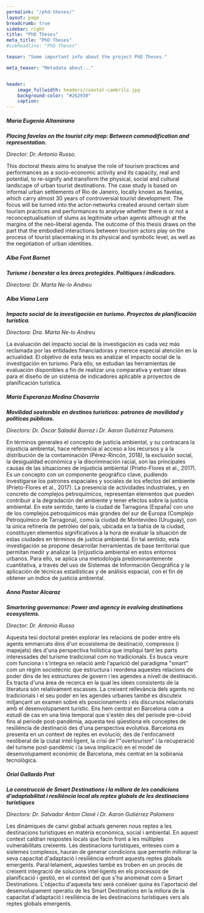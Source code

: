 ```yaml
---
permalink: "/phd-theses/"
layout: page
breadcrumb: true
sidebar: right
title: "PhD Theses"
meta_title: "PhD Theses"
#subheadline: "PhD Theses"

teaser: "Some important info about the project PhD Theses." 

meta_teaser: "Metadata about..."


header:
    image_fullwidth: headers/coastal-cambrils.jpg
    background-color: "#262930"
    caption: 
---
```

 
##### **_Maria Eugenia Altamirano_**

***Placing favelas on the tourist city map: Between commodification and representation.***

*Director: Dr. Antonio Russo.*

This doctoral thesis aims to analyse the role of tourism practices and performances as a socio-economic activity and its capacity, real and potential, to re-signify and transform the physical, social and cultural landscape of urban tourist destinations. The case study is based on informal urban settlements of Rio de Janeiro, locally known as favelas, which carry almost 30 years of controversial tourist development. The focus will be turned into the actor-networks created around certain slum tourism practices and performances to analyse whether there is or not a reconceptualisation of slums as legitimate urban agents although at the margins of the neo-liberal agenda. The outcome of this thesis draws on the part that the embodied interactions between tourism actors play on the process of tourist placemaking in its physical and symbolic level, as well as the negotiation of urban identities.

##### **_Alba Font Barnet_**

***Turisme i benestar a les àrees protegides. Polítiques i indicadors.***

*Directora: Dr. Marta Ne-lo Andreu*

##### **_Alba Viana Lora_**

***Impacto social de la investigación en turismo. Proyectos de planificación turística.***

*Directora: Dra. Marta Ne-lo Andreu*

La evaluación del impacto social de la investigación es cada vez más reclamada por las entidades financiadoras y merece especial atención en la actualidad. El objetivo de esta tesis es analizar el impacto social de la investigación en turismo. Para ello, se estudian las herramientas de evaluación disponibles a fin de realizar una comparativa y extraer ideas para el diseño de un sistema de indicadores aplicable a proyectos de planificación turística. 

##### **_Maria Esperanza Medina Chavarria_**

***Movilidad sostenible en destinos turísticos: patrones de movilidad y políticas públicas.***

*Directors: Dr. Òscar Saladié Borraz i Dr. Aaron Gutiérrez Palomero.*

En términos generales el concepto de justicia ambiental, y su contracara la injusticia ambiental, hace referencia al acceso a los recursos y a la distribución de la contaminación (Pérez-Rincón, 2018), la exclusión social, la desigualdad económica y la discriminación racial, son las principales causas de las situaciones de injusticia ambiental (Prieto-Flores et al., 2017). Es un concepto con un componente geográfico clave, pudiendo investigarse los patrones espaciales y sociales de los efectos del ambiente (Prieto-Flores et al., 2017). La presencia de actividades industriales, y en concreto de complejos petroquímicos, representan elementos que pueden contribuir a la degradación del ambiente y tener efectos sobre la justicia ambiental. En este sentido, tanto la ciudad de Tarragona (España) con uno de los complejos petroquímicos más grandes del sur de Europa (Complejo Petroquímico de Tarragona), como la ciudad de Montevideo (Uruguay), con la única refinería de petróleo del país, ubicada en la bahía de la ciudad, constituyen elementos significativos a la hora de evaluar la situación de estas ciudades en términos de justicia ambiental. En tal sentido, esta investigación se propone desarrollar herramientas de base territorial que permitan medir y analizar la (in)justicia ambiental en estos entornos urbanos.  Para ello, se aplica una metodología predominantemente cuantitativa, a través del uso de Sistemas de Información Geográfica y la aplicación de técnicas estadísticas y de análisis espacial, con el fin de obtener un índice de justicia ambiental.

##### **_Anna Pastor Alcaraz_**

***Smartering governance: Power and agency in evolving destinations ecosystems.***

*Director: Dr. Antonio Russo*

Aquesta tesi doctoral pretén explorar les relacions de poder entre els agents emmarcats dins d'un ecosistema de destinació, compresos (i mapejats) des d'una perspectiva holística que impliqui tant les parts interessades del turisme tradicional com no tradicionals. Es busca veure com funciona i s'integra en relació amb l'aparició del paradigma "smart" com un règim sociotècnic que estructura i reordena aquestes relacions de poder dins de les estructures de govern i les agendes a nivell de destinació. Es tracta d'una àrea de recerca en la qual les idees consistents de la literatura són relativament escasses. La creixent rellevància dels agents no tradicionals i el seu poder en les agendes urbanes també es discuteix mitjançant un examen sobre els posicionaments i els discursos relacionats amb el desenvolupament turístic. Ens hem centrat en Barcelona com a estudi de cas en una línia temporal que s'estén des del període pre-còvid fins al període post-pandèmia, aquesta tesi qüestiona els conceptes de resiliència de destinació des d'una perspectiva evolutiva. Barcelona es presenta en un context de reptes en evolució; des de l'enfocament neoliberal de la ciutat intel·ligent, la crisi de l'"overtourism" i la recuperació del turisme post-pandèmic i la seva implicació en el model de desenvolupament econòmic de Barcelona, més centrat en la sobirania tecnològica.

##### **_Oriol Gallardo Prat_**

***La construcció de Smart Destinations i la millora de les condicions d'adaptabilitat i resiliència local als reptes globals de les destinacions turístiques***

*Directors: Dr. Salvador Anton Clavé i Dr. Aaron Gutiérrez Palomero*

Les dinàmiques de canvi global actuals generen nous reptes a les destinacions turístiques en matèria econòmica, social i ambiental. En aquest context caldran respostes locals que facin front a les múltiples vulnerabilitats creixents. Les destinacions turístiques, enteses com a sistemes complexos, hauran de generar condicions que permetin millorar la seva capacitat d'adaptació i resiliència enfront aquests reptes globals emergents. Paral·lelament, aquestes també es troben en un procés de creixent integració de solucions intel·ligents en els processos de planificació i gestió, en el context del que s'ha anomenat com a Smart Destinations. L'objectiu d'aquesta tesi serà conèixer quina és l'aportació del desenvolupament operatiu de les Smart Destinations en la millora de la capacitat d'adaptació i resiliència de les destinacions turístiques vers als reptes globals emergents.
